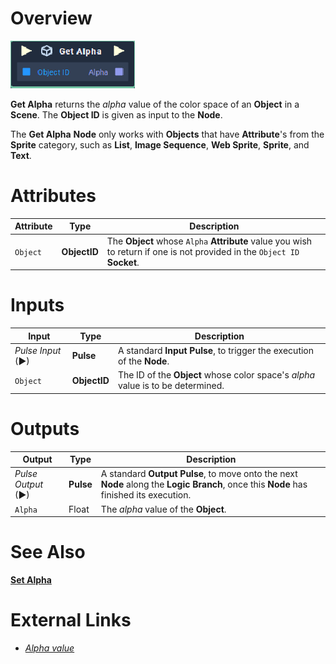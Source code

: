 # Overview

![The Get Alpha Node.](../../../.gitbook/assets/toolbox/incari/object/get-alpha.PNG)

**Get Alpha** returns the *alpha* value of the color space of an **Object** in a **Scene**. The **Object ID** is given as input to the **Node**. 

The **Get Alpha** **Node** only works with **Objects** that have  **Attribute**'s from the **Sprite** category, such as **List**, **Image Sequence**, **Web Sprite**, **Sprite**, and **Text**.

# Attributes

|Attribute|Type|Description|
|---|---|---|
|`Object`|**ObjectID**|The **Object** whose `Alpha` **Attribute** value you wish to return if one is not provided in the `Object ID` **Socket**.

# Inputs

|Input|Type|Description|
|---|---|---|
|*Pulse Input* (►)|**Pulse**|A standard **Input Pulse**, to trigger the execution of the **Node**.|
|`Object`|**ObjectID** |The ID of the **Object** whose color space's *alpha* value is to be determined.


# Outputs

|Output|Type|Description|
|---|---|---|
|*Pulse Output* (►)|**Pulse**|A standard **Output Pulse**, to move onto the next **Node** along the **Logic Branch**, once this **Node** has finished its execution.|
|`Alpha`| Float | The *alpha* value of the **Object**.

# See Also
[**Set Alpha**](set-alpha.md)

# External Links
- [*Alpha value*](https://en.wikipedia.org/wiki/Alpha_compositing)
